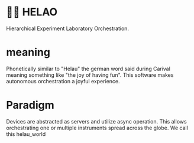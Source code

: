 # 🎉👋 HELAO 
Hierarchical Experiment Laboratory Orchestration.
# meaning
Phonetically similar to "Helau" the german word said during Carival meaning something like "the joy of having fun". This software makes autonomous orchestration a joyful experience. 
# Paradigm
Devices are abstracted as servers and utilize async operation. This allows orchestrating one or multiple instruments spread across the globe. We call this helau_world

